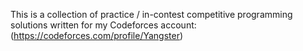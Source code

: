 This is a collection of practice / in-contest competitive programming solutions written for my Codeforces account:
(https://codeforces.com/profile/Yangster)
